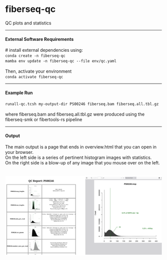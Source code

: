 # fiberseq-qc
QC plots and statistics

<hr/>
<h4>External Software Requirements</h4>
# install external dependencies using:<br/>
<code>conda create -n fiberseq-qc</code><br/>
<code>mamba env update -n fiberseq-qc --file env/qc.yaml</code><br/><br/>
Then, activate your environment<br/>
<code>conda activate fiberseq-qc</code>

<hr/>
<h4>Example Run</h4>
<code>runall-qc.tcsh my-output-dir PS00246 fiberseq.bam fiberseq.all.tbl.gz</code>
<br/><br/>where fiberseq.bam and fiberseq.all.tbl.gz were produced using the fiberseq-smk or fibertools-rs pipeline<br/>

<hr/>
<h4>Output</h4>
The main output is a page that ends in overview.html that you can open in your browser.<br/>
On the left side is a series of pertinent histogram images with statistics.<br/>
On the right side is a blow-up of any image that you mouse over on the left.<br/>
<br/><br/>
<img src="./share/ss-full.png">

